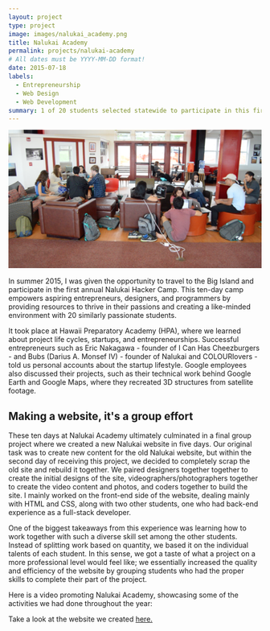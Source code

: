 ```yaml
---
layout: project
type: project
image: images/nalukai_academy.png
title: Nalukai Academy
permalink: projects/nalukai-academy
# All dates must be YYYY-MM-DD format!
date: 2015-07-18
labels:
  - Entrepreneurship
  - Web Design
  - Web Development
summary: 1 of 20 students selected statewide to participate in this first camp funded by the Nalukai Foundation. The Nalukai Startup Camp brings together a group of Hawaii's most ambitious and inquisitive students to give them the tools and skills to be entrepreneurial problem solvers and digital storytellers.
---
```

<img class="ui medium floated rounded image" src="../images/nalukai-academy-working.png">

In summer 2015, I was given the opportunity to travel to the Big Island and participate in the first annual Nalukai Hacker Camp. This ten-day camp empowers aspiring entrepreneurs, designers, and programmers by providing resources to thrive in their passions and creating a like-minded environment with 20 similarly passionate students. 

It took place at Hawaii Preparatory Academy (HPA), where we learned about project life cycles, startups, and entrepreneurships. Successful entrepreneurs such as Eric Nakagawa - founder of I Can Has Cheezburgers - and Bubs (Darius A. Monsef IV) - founder of Nalukai and COLOURlovers - told us personal accounts about the startup lifestyle. Google employees also discussed their projects, such as their technical work behind Google Earth and Google Maps, where they recreated 3D structures from satellite footage.

## Making a website, it's a group effort

These ten days at Nalukai Academy ultimately culminated in a final group project where we created a new Nalukai website in five days. Our original task was to create new content for the old Nalukai website, but within the second day of receiving this project, we decided to completely scrap the old site and rebuild it together. We paired designers together together to create the initial designs of the site, videographers/photographers together to create the video content and photos, and coders together to build the site.  I mainly worked on the front-end side of the website, dealing mainly with HTML and CSS, along with two other students, one who had back-end experience as a full-stack developer. 

One of the biggest takeaways from this experience was learning how to work together with such a diverse skill set among the other students. Instead of splitting work based on quantity, we based it on the individual talents of each student. In this sense, we got a taste of what a project on a more professional level would feel like; we essentially increased the quality and efficiency of the website by grouping students who had the proper skills to complete their part of the project. 

Here is a video promoting Nalukai Academy, showcasing some of the activities we had done throughout the year:
<div class="ui embed" data-source="youtube" data-id="s-f3MxRm6KE" >
</div>
Take a look at the website we created <a href="http://hackercamp2016.nalukai.org/"> here. </a> 


